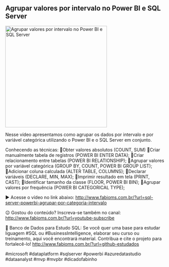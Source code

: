 ## Agrupar valores por intervalo no Power BI e SQL Server

<img src="https://fabioms.com.br//uploads/youtube/j44t9dW2AMQ.png" alt="Agrupar valores por intervalo no Power BI e SQL Server" title="SQL Server" width="320"/>

Nesse vídeo apresentamos como agrupar os dados por intervalo e por variável categórica utilizando o Power BI e o SQL Server em conjunto.

Conhecendo as técnicas:
🔹Obter valores absolutos (COUNT, SUM)
🔹Criar manualmente tabela de registros (POWER BI ENTER DATA);
🔹Criar relacionamento entre tabelas (POWER BI RELATIONSHIP);
🔹Agrupar valores por variável categórica (GROUP BY, COUNT, POWER BI GROUP LIST);
🔹Adicionar coluna calculada (ALTER TABLE, COLUMNS); 
🔹Declarar variáveis (DECLARE, MIN, MAX);
🔹Imprimir resultado em tela (PRINT, CAST);
🔹Identificar tamanho da classe (FLOOR, POWER BI BIN);
🔹Agrupar valores por frequência (POWER BI CATEGORICAL TYPE);

▶️ Acesse o vídeo no link abaixo:
http://www.fabioms.com.br/?url=sql-server-powerbi-agrupar-por-categoria-intervalo

😉 Gostou do conteúdo? Inscreva-se também no canal:
http://www.fabioms.com.br/?url=youtube-subscribe 

🎁 Banco de Dados para Estudo SQL:
Se você quer uma base para estudar liguagem #SQL ou #BusinessIntelligence, elaborar seu curso ou treinamento, aqui você encontrará material. 
Contribua e cite o projeto para fortalecê-lo!
http://www.fabioms.com.br/?url=github-estudados

#microsoft #dataplatform #sqlserver #powerbi #azuredatastudio #dataanalyst #mvp #mvpbr #dicadofabinho